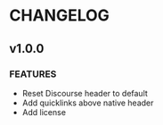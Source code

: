 # CHANGELOG

## v1.0.0
### FEATURES
- Reset Discourse header to default
- Add quicklinks above native header
- Add license
